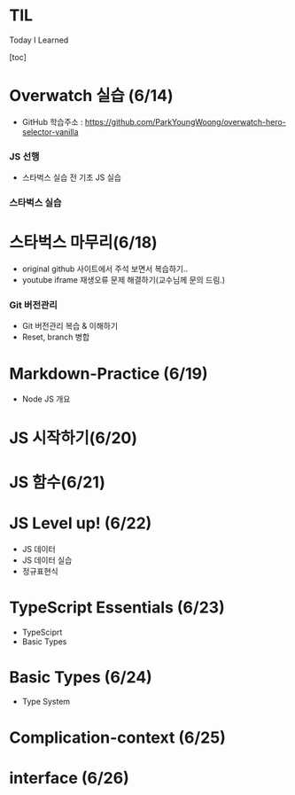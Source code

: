 # TIL

Today I Learned

[toc]

# Overwatch 실습 (6/14)

- GitHub 학습주소 : https://github.com/ParkYoungWoong/overwatch-hero-selector-vanilla

### JS 선행

- 스타벅스 실습 전 기초 JS 실습

### 스타벅스 실습





# 스타벅스 마무리(6/18)

- original github 사이트에서 주석 보면서 복습하기..
- youtube iframe 재생오류 문제 해결하기(교수님께 문의 드림.)

### Git 버전관리

- Git 버전관리 복습 & 이해하기
- Reset, branch 병합



# Markdown-Practice (6/19)

- Node JS 개요



# JS 시작하기(6/20)





# JS 함수(6/21)



# JS Level up! (6/22)

- JS 데이터
- JS 데이터 실습
- 정규표현식



# TypeScript Essentials (6/23)

- TypeSciprt
- Basic Types



# Basic Types (6/24)

- Type System



# Complication-context (6/25)



# interface (6/26)

